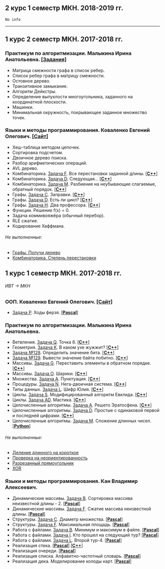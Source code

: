## 2 курс 1 семестр МКН. 2018-2019 гг.
    No info
---
## 1 курс 2 семестр МКН. 2017-2018 гг.
### Практикум по алгоритмизации. Малыкина Ирина Анатольевна. [[Задания]](https://drive.google.com/open?id=18UbFNCUJ2Sc6g4-9_Bve2ceStadzEuvf)
* Матрица смежности графа в список ребер.
* Список ребер графа в матрицу смежности.
* Остовное дерево.
* Транзитивное замыкание.
* Алгоритм Дейкстры.
* Определение выпуклости многоугольника, заданного на координатной плоскости.
* Машинки.
* Минимальная окружность, покрывающее заданное множество точек.
### Языки и методы программирования. Коваленко Евгений Олегович. [[Сайт]](https://hackmd.io/s/B1zCbjLOz#)
* Хеш-таблица методом цепочек.
* Сортировка подсчетом.
* Двоичное дерево поиска.
* Разбор арифметических операций.
* AVL дерево.
* Комбинаторика. [Задача F](https://informatics.msk.ru/mod/statements/view3.php?id=211&chapterid=85#1). Все перестановки заданной длины. [[**C++**]](https://github.com/ivanovskii/UniversityTasks/blob/master/AllTasks/Combinatorics/GenerationPermutations.cpp)
* Комбинаторика. [Задача D](https://informatics.msk.ru/mod/statements/view3.php?id=264&chapterid=194#1). Следующая... [[**C++**]](https://github.com/ivanovskii/UniversityTasks/blob/master/AllTasks/Combinatorics/NextPermutation.cpp)
* Комбинаторика. [Задача M](https://informatics.msk.ru/mod/statements/view3.php?id=211&chapterid=92#1). Разбиение на неубывающие слагаемые, обратный порядок. [[**C++**]](https://github.com/ivanovskii/UniversityTasks/blob/master/AllTasks/Combinatorics/DecompositionIntoTerms.cpp)
* Графы. [Задача C](https://informatics.msk.ru/mod/statements/view3.php?id=193&chapterid=7#1). Заправки. [[**C++**]](https://github.com/ivanovskii/UniversityTasks/blob/master/AllTasks/Graph/GasStation.cpp)
* Графы. [Задача D](https://informatics.msk.ru/mod/statements/view3.php?id=218&chapterid=98#1). Есть ли цикл? [[**C++**]](https://github.com/ivanovskii/UniversityTasks/blob/master/AllTasks/Graph/isCycle.cpp)
* Графы. [Задача H](https://informatics.msk.ru/mod/statements/view3.php?id=218&chapterid=1334). Два профессора. [[**C++**]](https://github.com/ivanovskii/UniversityTasks/blob/master/AllTasks/Graph/2Proffesors.cpp)
* Функции. Решение f(x) = 0.
* Задача коммивояжёра (обычный перебор).
* RLE сжатие.
* Кодирование Хаффмана. 
###### Не выполненные:
* [Графы. Получи дерево](https://informatics.msk.ru/mod/statements/view3.php?id=261&chapterid=182)
* [Комбинаторика. Степень перестановки](https://informatics.msk.ru/mod/statements/view3.php?id=265&chapterid=196#1)
## 1 курс 1 семестр МКН. 2017-2018 гг. 
###### _ИВТ -> МКН_
### ООП. Коваленко Евгений Олегович. [[Сайт]](https://hackmd.io/s/ByuCAi-pW#)
* [Задача P](https://informatics.mccme.ru/mod/statements/view3.php?id=5765&chapterid=111377). Ходы ферзя. [[**Pascal**]](https://github.com/ivanovskii/UniversityTasks/blob/master/AllTasks/SimpleTasks/Chess.pas)
### Практикум по алгоритмизации. Малыкина Ирина Анатольевна.
* Ветвления. [Задача Q](https://informatics.msk.ru/mod/statements/view3.php?id=11144&chapterid=112172#1). Точка 8. [[**C++**]](https://github.com/ivanovskii/UniversityTasks/blob/master/AllTasks/SimpleTasks/Point8.cpp)
* Геометрия. [Задача K](https://informatics.msk.ru/mod/statements/view3.php?id=9308&chapterid=1353#1). В каком ухе жужжит? [[**C++**]](https://github.com/ivanovskii/UniversityTasks/blob/master/AllTasks/SimpleTasks/Humming.cpp)
* [Задача №128](http://informatics.mccme.ru/mod/statements/view3.php?chapterid=128). Определить значение бита. [[**C++**]](https://github.com/ivanovskii/UniversityTasks/blob/master/AllTasks/SimpleTasks/BitValue.cpp)
* [Задача №129](http://informatics.mccme.ru/mod/statements/view3.php?chapterid=129). Вывести значение байта побитно. [[**C++**]](https://github.com/ivanovskii/UniversityTasks/blob/master/AllTasks/SimpleTasks/ByteValBitByBit.cpp)
* Массивы. [Задача G](https://informatics.msk.ru/mod/statements/view3.php?id=208&chapterid=69#1). Переставить элементы в обратном порядке. [[**C++**]](https://github.com/ivanovskii/UniversityTasks/blob/master/AllTasks/SimpleTasks/ReverseArr.cpp)
* Массивы. [Задача O](http://informatics.mccme.ru/mod/statements/view3.php?id=208&chapterid=1461). Шарики. [[**C++**]](https://github.com/ivanovskii/UniversityTasks/blob/master/AllTasks/SimpleTasks/Balls.cpp)
* Множества. [Задача A](https://informatics.msk.ru/mod/statements/view3.php?id=11544&chapterid=112470#1). Пунктуация. [[**C++**]](https://github.com/ivanovskii/UniversityTasks/blob/master/AllTasks/SimpleTasks/Punctuation.cpp)
* Процедуры. [Задача N](https://informatics.msk.ru/mod/statements/view3.php?id=11146&chapterid=112187#1). Нега-двоичная система. [[**C++**]](https://github.com/ivanovskii/UniversityTasks/blob/master/AllTasks/SimpleTasks/BinarySystem.cpp)
* Типы данных. [Задача L](https://informatics.msk.ru/mod/statements/view3.php?id=248&chapterid=1415#1). Шифр Юлия. [[**C++**]](https://github.com/ivanovskii/UniversityTasks/blob/master/AllTasks/SimpleTasks/code_Jilia.cpp)
* Циклы. [Задача S](https://informatics.msk.ru/mod/statements/view3.php?id=11145&chapterid=112220#1). Модифицированный алгоритм Евклида. [[**C++**]](https://github.com/ivanovskii/UniversityTasks/blob/master/AllTasks/SimpleTasks/Eucid's_Algorithm.cpp)
* Циклы. [Задача AD](https://informatics.msk.ru/mod/statements/view3.php?id=11145&chapterid=112231#1). Мастика. [[**C++**]](https://github.com/ivanovskii/UniversityTasks/blob/master/AllTasks/SimpleTasks/Mastic.cpp)
* Целочисленные алгоритмы. [Задача A](https://informatics.msk.ru/mod/statements/view3.php?id=11528&chapterid=112450#1). Решето Эратосфена. [[**C++**]](https://github.com/ivanovskii/UniversityTasks/blob/master/AllTasks/SimpleTasks/EratosthenesSieve.cpp)
* Целочисленные алгоритмы. [Задача D](https://informatics.msk.ru/mod/statements/view3.php?id=11528&chapterid=112453). Простые с одинаковой первой и последней цифрами. [[**C++**]](https://github.com/ivanovskii/UniversityTasks/blob/master/AllTasks/SimpleTasks/SimpleNum%20(same%20f%20and%20l).cpp)
* Целочисленные алгоритмы. [Задача M](https://informatics.msk.ru/mod/statements/view3.php?id=11528&chapterid=112462). Сложение длинных чисел. [[**Python**]](https://github.com/ivanovskii/UniversityTasks/blob/master/AllTasks/SimpleTasks/SumOf2Num.py)
###### Не выполненные:
* [Деление длинного на короткое](https://informatics.msk.ru/mod/statements/view3.php?id=11528&chapterid=112465#1)
* [Проверка на неориентированность](https://informatics.mccme.ru/mod/statements/view.php?id=7868)
* [Разрезанный прямоугольник](https://informatics.msk.ru/mod/statements/view3.php?id=1157&chapterid=458#1)
* [XOR](https://informatics.msk.ru/mod/statements/view3.php?id=&chapterid=112792#1)
### Языки и методы программирования. Кан Владимир Алексеевич.
* Динамические массивы. [Задача B](http://informatics.mccme.ru/mod/statements/view3.php?id=11545&chapterid=112483). Сортировка массива неизвестной длины - 2. [[**Pascal**]](https://github.com/ivanovskii/UniversityTasks/blob/master/AllTasks/FundDataStruct/DynamicArrays/SortingOfDinArr.pas)
* Динамические массивы. [Задача F](http://informatics.mccme.ru/mod/statements/view3.php?id=11545&chapterid=112487). Сжатие массива неизвестной длины. [[**Pascal**]](https://github.com/ivanovskii/UniversityTasks/blob/master/AllTasks/FundDataStruct/DynamicArrays/DinArrCompact.pas)
* Структуры. [Задача C](http://informatics.mccme.ru/mod/statements/view3.php?id=279&chapterid=324). Диаметр множества. [[**Pascal**]](https://github.com/ivanovskii/UniversityTasks/blob/master/AllTasks/FundDataStruct/Structures/DiameterOfSet.pas)
* Структуры. [Задача F](https://informatics.msk.ru/mod/statements/view3.php?id=279&chapterid=327). Максимальная площадь. [[**Pascal**]](https://github.com/ivanovskii/UniversityTasks/blob/master/AllTasks/FundDataStruct/Structures/MaxArea.pas)
* Работа с файлами. [Задача B](https://informatics.msk.ru/mod/statements/view3.php?id=11405&chapterid=112392). Минимум и максимум в файле. [[**Pascal**]](https://github.com/ivanovskii/UniversityTasks/blob/master/AllTasks/FundDataStruct/Files/MinMaxInFile.pas)
* Работа с файлами. [Задача I](https://informatics.msk.ru/mod/statements/view3.php?id=11405&chhttp://informatics.mccme.ru/mod/statements/view3.php?id=11405&chapterid=112399apterid=112392). Кто прошел на следующий тур? [[**Pascal**]](https://github.com/ivanovskii/UniversityTasks/blob/master/AllTasks/FundDataStruct/Files/NextTour.pas)
* Работа с файлами. [Задача L](https://informatics.msk.ru/mod/statements/view3.php?id=11405&chapterid=112402). Второй тур-4. [[**Pascal**]](https://github.com/ivanovskii/UniversityTasks/blob/master/AllTasks/FundDataStruct/Files/NextTour4.pas)
* Реализация стека. [[**Pascal**]](https://github.com/ivanovskii/UniversityTasks/blob/master/AllTasks/StackQueueDeque/Stack.pas) [[**С++**]](https://github.com/ivanovskii/UniversityTasks/blob/master/AllTasks/StackQueueDeque/Stack.cpp)
* Реализация очереди. [[**Pascal**]](https://github.com/ivanovskii/UniversityTasks/blob/master/AllTasks/StackQueueDeque/Queue.pas)
* Реализация списка. Алфавитно-частотный словарь. [[**Pascal**]](https://github.com/ivanovskii/UniversityTasks/tree/master/AllTasks/Lists/AlphabeticFrequencyDictionary/)
* Реализация дека. Моделирование колоды карт. [[**Pascal**]](https://github.com/ivanovskii/UniversityTasks/blob/master/AllTasks/StackQueueDeque/Deque.pas)
